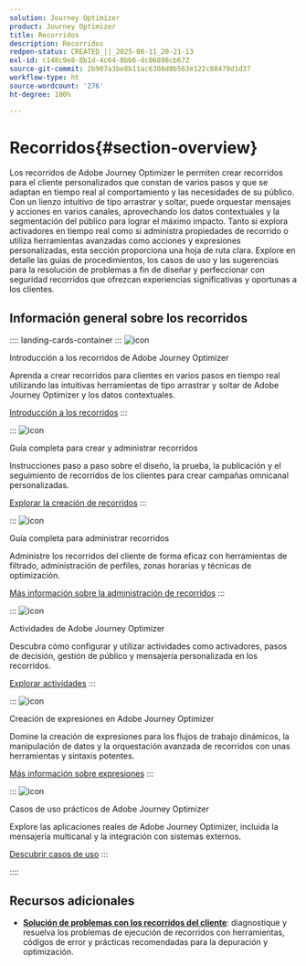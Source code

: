 ```yaml
---
solution: Journey Optimizer
product: Journey Optimizer
title: Recorridos
description: Recorridos
redpen-status: CREATED_||_2025-08-11_20-21-13
exl-id: c148c9e8-8b1d-4c64-8bb6-dc86898cb672
source-git-commit: 2b907a3be8b11ac6308d0b563e122c88478d1d37
workflow-type: ht
source-wordcount: '276'
ht-degree: 100%

---
```


# Recorridos{#section-overview}

Los recorridos de Adobe Journey Optimizer le permiten crear recorridos para el cliente personalizados que constan de varios pasos y que se adaptan en tiempo real al comportamiento y las necesidades de su público. Con un lienzo intuitivo de tipo arrastrar y soltar, puede orquestar mensajes y acciones en varios canales, aprovechando los datos contextuales y la segmentación del público para lograr el máximo impacto. Tanto si explora activadores en tiempo real como si administra propiedades de recorrido o utiliza herramientas avanzadas como acciones y expresiones personalizadas, esta sección proporciona una hoja de ruta clara. Explore en detalle las guías de procedimientos, los casos de uso y las sugerencias para la resolución de problemas a fin de diseñar y perfeccionar con seguridad recorridos que ofrezcan experiencias significativas y oportunas a los clientes.

## Información general sobre los recorridos

:::: landing-cards-container
:::
![icon](https://cdn.experienceleague.adobe.com/icons/circle-play.svg?lang=es)

Introducción a los recorridos de Adobe Journey Optimizer

Aprenda a crear recorridos para clientes en varios pasos en tiempo real utilizando las intuitivas herramientas de tipo arrastrar y soltar de Adobe Journey Optimizer y los datos contextuales.

[Introducción a los recorridos](../using/building-journeys/journey.md)
:::

:::
![icon](https://cdn.experienceleague.adobe.com/icons/list-check.svg?lang=es)

Guía completa para crear y administrar recorridos

Instrucciones paso a paso sobre el diseño, la prueba, la publicación y el seguimiento de recorridos de los clientes para crear campañas omnicanal personalizadas.

[Explorar la creación de recorridos](create-journey-landing-page.md)
:::

:::
![icon](https://cdn.experienceleague.adobe.com/icons/gear.svg?lang=es)

Guía completa para administrar recorridos

Administre los recorridos del cliente de forma eficaz con herramientas de filtrado, administración de perfiles, zonas horarias y técnicas de optimización.

[Más información sobre la administración de recorridos](manage-journey-landing-page.md)
:::

:::
![icon](https://cdn.experienceleague.adobe.com/icons/puzzle-piece.svg?lang=es)

Actividades de Adobe Journey Optimizer

Descubra cómo configurar y utilizar actividades como activadores, pasos de decisión, gestión de público y mensajería personalizada en los recorridos.

[Explorar actividades](about-journey-building-landing-page.md)
:::

:::
![icon](https://cdn.experienceleague.adobe.com/icons/code-branch.svg?lang=es)

Creación de expresiones en Adobe Journey Optimizer

Domine la creación de expresiones para los flujos de trabajo dinámicos, la manipulación de datos y la orquestación avanzada de recorridos con unas herramientas y sintaxis potentes.

[Más información sobre expresiones](building-advanced-conditions-journeys-landing-page.md)
:::

:::
![icon](https://cdn.experienceleague.adobe.com/icons/bullseye.svg?lang=es)

Casos de uso prácticos de Adobe Journey Optimizer

Explore las aplicaciones reales de Adobe Journey Optimizer, incluida la mensajería multicanal y la integración con sistemas externos.

[Descubrir casos de uso](journey-use-cases-landing-page.md)
:::

::::


## Recursos adicionales

- **[Solución de problemas con los recorridos del cliente](troubleshoot-journey-landing-page.md)**: diagnostique y resuelva los problemas de ejecución de recorridos con herramientas, códigos de error y prácticas recomendadas para la depuración y optimización.
